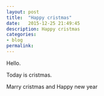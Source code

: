 ```yaml
---
layout: post
title:  "Happy cristmas"
date:   2015-12-25 21:49:45
description: Happy cristmas
categories:
- blog
permalink: 
---
```


Hello.

Today is cristmas.


Marry cristmas and Happy new year
